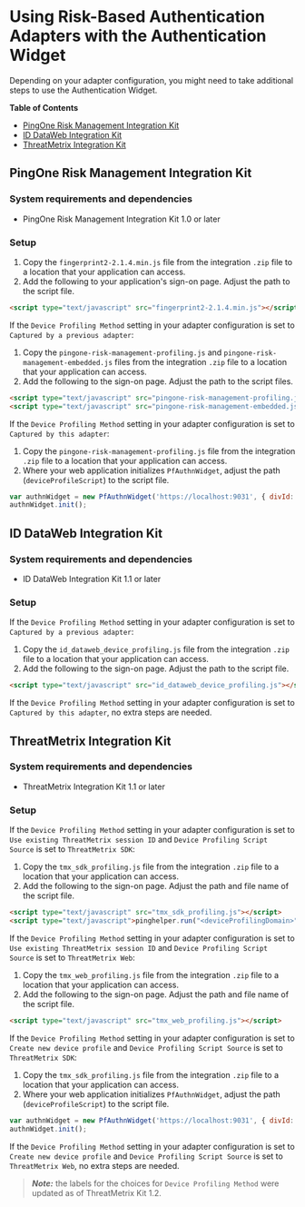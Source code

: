 # Using Risk-Based Authentication Adapters with the Authentication Widget

Depending on your adapter configuration, you might need to take additional steps to use the Authentication Widget.

**Table of Contents**
- [PingOne Risk Management Integration Kit](#pingone-risk-management-integration-kit)
- [ID DataWeb Integration Kit](#id-dataweb-integration-kit)
- [ThreatMetrix Integration Kit](#threatmetrix-integration-kit)

## PingOne Risk Management Integration Kit

### System requirements and dependencies

* PingOne Risk Management Integration Kit 1.0 or later

### Setup
1. Copy the `fingerprint2-2.1.4.min.js` file from the integration `.zip` file to a location that your application can access. 
2. Add the following to your application's sign-on page. Adjust the path to the script file.
```html
<script type="text/javascript" src="fingerprint2-2.1.4.min.js"></script>
```
If the `Device Profiling Method` setting in your adapter configuration is set to `Captured by a previous adapter`:
1. Copy the `pingone-risk-management-profiling.js` and `pingone-risk-management-embedded.js` files from the integration `.zip` file to a location that your application can access.
2. Add the following to the sign-on page. Adjust the path to the script files.
```html
<script type="text/javascript" src="pingone-risk-management-profiling.js"></script>
<script type="text/javascript" src="pingone-risk-management-embedded.js"></script>
```
If the `Device Profiling Method` setting in your adapter configuration is set to `Captured by this adapter`:
1. Copy the `pingone-risk-management-profiling.js` file from the integration `.zip` file to a location that your application can access.
2. Where your web application initializes `PfAuthnWidget`, adjust the path (`deviceProfileScript`) to the script file.
```javascript
var authnWidget = new PfAuthnWidget('https://localhost:9031', { divId: 'authnwidget', deviceProfileScript: './pingone-risk-management-profiling.js' });
authnWidget.init();
```

## ID DataWeb Integration Kit

### System requirements and dependencies

* ID DataWeb Integration Kit 1.1 or later

### Setup

If the `Device Profiling Method` setting in your adapter configuration is set to `Captured by a previous adapter`:
1. Copy the `id_dataweb_device_profiling.js` file from the integration `.zip` file to a location that your application can access.
2. Add the following to the sign-on page. Adjust the path to the script file.
```html
<script type="text/javascript" src="id_dataweb_device_profiling.js"></script>
```
If the `Device Profiling Method` setting in your adapter configuration is set to `Captured by this adapter`, no extra steps are needed.

## ThreatMetrix Integration Kit

### System requirements and dependencies

* ThreatMetrix Integration Kit 1.1 or later

### Setup

If the `Device Profiling Method` setting in your adapter configuration is set to `Use existing ThreatMetrix session ID` and `Device Profiling Script Source` is set to `ThreatMetrix SDK`:
1. Copy the `tmx_sdk_profiling.js` file from the integration `.zip` file to a location that your application can access.
2. Add the following to the sign-on page. Adjust the path and file name of the script file.
```html
<script type="text/javascript" src="tmx_sdk_profiling.js"></script>
<script type="text/javascript">pinghelper.run("<deviceProfilingDomain>", "<orgId>");</script>
```
If the `Device Profiling Method` setting in your adapter configuration is set to `Use existing ThreatMetrix session ID` and `Device Profiling Script Source` is set to `ThreatMetrix Web`:
1. Copy the `tmx_web_profiling.js` file from the integration `.zip` file to a location that your application can access.
2. Add the following to the sign-on page. Adjust the path and file name of the script file.
```html
<script type="text/javascript" src="tmx_web_profiling.js"></script>
```
If the `Device Profiling Method` setting in your adapter configuration is set to `Create new device profile` and `Device Profiling Script Source` is set to `ThreatMetrix SDK`:
1. Copy the `tmx_sdk_profiling.js` file from the integration `.zip` file to a location that your application can access.
2. Where your web application initializes `PfAuthnWidget`, adjust the path (`deviceProfileScript`) to the script file.
```javascript
var authnWidget = new PfAuthnWidget('https://localhost:9031', { divId: 'authnwidget', deviceProfileScript: './tmx_sdk_profiling.js' });
authnWidget.init();
```
If the `Device Profiling Method` setting in your adapter configuration is set to `Create new device profile` and `Device Profiling Script Source` is set to `ThreatMetrix Web`, no extra steps are needed.

> **_Note:_** the labels for the choices for `Device Profiling Method` were updated as of ThreatMetrix Kit 1.2.

